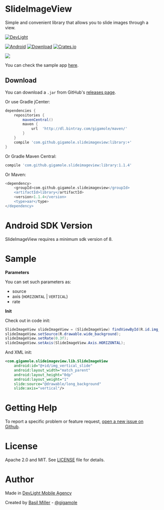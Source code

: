 SlideImageView
==============

Simple and convenient library that allows you to slide images through a view.

[![DevLight](https://lh4.googleusercontent.com/-9btnRFp_eVo/V5cfwZsBpMI/AAAAAAAAC4E/s4NGoezKhpAVdVofAoez1QWpzK5Na8_cQCL0B/w147-h20-no/devlight-badge.png)](http://devlight.com.ua)

[![Android](https://img.shields.io/badge/platform-android-brightgreen.svg?style=flat&label=Platform)](https://github.com/DevLight-Mobile-Agency)
[![Download](https://api.bintray.com/packages/gigamole/maven/slideimageview/images/download.svg)](https://bintray.com/gigamole/maven/slideimageview/_latestVersion)
[![Crates.io](https://img.shields.io/crates/l/rustc-serialize.svg?maxAge=2592000&label=License)](https://github.com/DevLight-Mobile-Agency/SlideImageView/blob/master/LICENSE.txt)

![](https://lh5.googleusercontent.com/-2BiBFz-OW_s/VU_EPv33XMI/AAAAAAAAAcc/nGie_kBoZQ8/w244-h368-no/siv.gif)

You can check the sample app [here](https://github.com/DevLight-Mobile-Agency/SlideImageView/tree/master/app).

Download
------------

You can download a `.jar` from GitHub's [releases page](https://github.com/DevLight-Mobile-Agency/SlideImageView/releases).

Or use Gradle jCenter:
```groovy
dependencies {
    repositories {
        mavenCentral()
        maven {
            url  'http://dl.bintray.com/gigamole/maven/'
        }
    }
    compile 'com.github.gigamole.slideimageview:library:+'
}
```

Or Gradle Maven Central:

```groovy
compile 'com.github.gigamole.slideimageview:library:1.1.4'
```

Or Maven:

```groovy
<dependency>
    <groupId>com.github.gigamole.slideimageview</groupId>
    <artifactId>library</artifactId>
    <version>1.1.4</version>
    <type>aar</type>
</dependency>
```

Android SDK Version
=========
SlideImageView requires a minimum sdk version of 8.

Sample
========

<b>Parameters</b>

You can set such parameters as:

 - source
 - axis (`HORIZONTAL` | `VERTICAL`)
 - rate

<b>Init</b>

Check out in code init:

```java
SlideImageView slideImageView = (SlideImageView) findViewById(R.id.img_horizontal_slide);
slideImageView.setSource(R.drawable.wide_background);
slideImageView.setRate(0.3f);
slideImageView.setAxis(SlideImageView.Axis.HORIZONTAL);
```

And XML init:

```xml
<com.gigamole.slideimageview.lib.SlideImageView
    android:id="@+id/img_vertical_slide"
    android:layout_width="match_parent"
    android:layout_height="0dp"
    android:layout_weight="1"
    slide:source="@drawable/long_background"
    slide:axis="vertical"/>
```

Getting Help
======

To report a specific problem or feature request, [open a new issue on Github](https://github.com/DevLight-Mobile-Agency/SlideImageView/issues/new).

License
======
Apache 2.0 and MIT. See [LICENSE](https://github.com/DevLight-Mobile-Agency/SlideImageView/blob/master/LICENSE.txt) file for details.

Author
=======

Made in [DevLight Mobile Agency](https://github.com/DevLight-Mobile-Agency)

Created by [Basil Miller](https://github.com/GIGAMOLE) - [@gigamole](mailto:gigamole53@gmail.com)